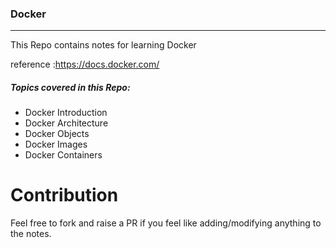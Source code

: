 ### Docker

------

This Repo contains notes for learning Docker

reference :https://docs.docker.com/

##### Topics covered in this Repo:

- Docker Introduction
- Docker Architecture
- Docker Objects
- Docker Images
- Docker Containers



# Contribution

Feel free to fork and raise a PR if you feel like adding/modifying anything to the notes.